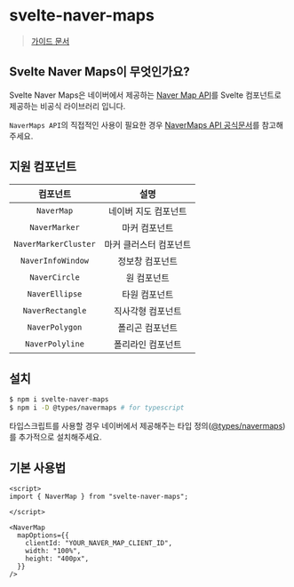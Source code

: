 # svelte-naver-maps

> [가이드 문서](https://svelte-naver-maps.vercel.app/)

## Svelte Naver Maps이 무엇인가요?

Svelte Naver Maps은 네이버에서 제공하는 [Naver Map API](https://navermaps.github.io/maps.js.ncp/)를 Svelte 컴포넌트로 제공하는 비공식 라이브러리 입니다.

`NaverMaps API`의 직접적인 사용이 필요한 경우 [NaverMaps API 공식문서](https://navermaps.github.io/maps.js.ncp/docs/)를 참고해 주세요.


## 지원 컴포넌트

| 컴포넌트        | 설명 |
| :-----------: | :----:|
| `NaverMap`    | 네이버 지도 컴포넌트 |
| `NaverMarker` | 마커 컴포넌트 |
| `NaverMarkerCluster` | 마커 클러스터 컴포넌트 |
| `NaverInfoWindow` | 정보창 컴포넌트 |
| `NaverCircle` | 원 컴포넌트 |
| `NaverEllipse` | 타원 컴포넌트 |
| `NaverRectangle` | 직사각형 컴포넌트 |
| `NaverPolygon` | 폴리곤 컴포넌트 |
| `NaverPolyline` | 폴리라인 컴포넌트 |


## 설치

```sh [npm]
$ npm i svelte-naver-maps
$ npm i -D @types/navermaps # for typescript
```

타입스크립트를 사용할 경우 네이버에서 제공해주는 타입 정의([@types/navermaps](https://navermaps.github.io/maps.js.ncp/docs/tutorial-3-Using-TypeScript.html))를 추가적으로 설치해주세요.

## 기본 사용법

```svelte
<script>
import { NaverMap } from "svelte-naver-maps";

</script>

<NaverMap
  mapOptions={{
    clientId: "YOUR_NAVER_MAP_CLIENT_ID",
    width: "100%",
    height: "400px",
  }}
/>
```